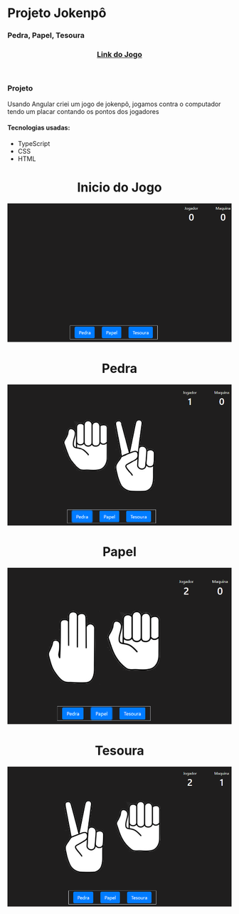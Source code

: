 # Projeto Jokenpô
 ### Pedra, Papel, Tesoura
 
 
 <h3 align="center"><a href="http://jokenpo-v2.s3-website-sa-east-1.amazonaws.com/">Link do Jogo</a></h3><br>
 
 ### Projeto
 Usando Angular criei um jogo de jokenpô, jogamos contra o computador tendo um placar contando os pontos dos jogadores
 
 
 #### Tecnologias usadas:
   - TypeScript
   - CSS
   - HTML
 
 

<div align="center">

<h1 align="center">Inicio do Jogo</h1>

![imagem-inicial](./jokempo/src/assets/Imagens-Projeto-Jokenpo/Primeira-Imagem-Sem-Pontos.png)

</div>

<div align="center">

<h1 align="center">Pedra</h1>

![imagem-pedra](./jokempo/src/assets/Imagens-Projeto-Jokenpo/Imagem-Pedra-Ponto-Jogador.png)

</div>

<div align="center">

<h1 align="center">Papel</h1>

![imagem-papel](./jokempo/src/assets/Imagens-Projeto-Jokenpo/Imagem-Papel-Ponto-Jogador.png)

</div>

<div align="center">

<h1 align="center">Tesoura</h1>

![imagem-tesoura](./jokempo/src/assets/Imagens-Projeto-Jokenpo/Imagem-Tesoura-Ponto-Jogador.png)

</div>



